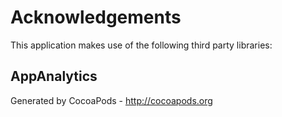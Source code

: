 # Acknowledgements
This application makes use of the following third party libraries:

## AppAnalytics


Generated by CocoaPods - http://cocoapods.org
